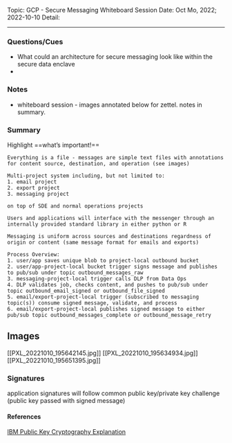 Topic: GCP - Secure Messaging Whiteboard Session
Date: Oct Mo, 2022; 2022-10-10
Detail:

---

### Questions/Cues
- What could an architecture for secure messaging look like within the secure data enclave
- 

### Notes
- whiteboard session - images annotated below for zettel.  notes in summary.

### Summary
Highlight ==what’s important!==
```
Everything is a file - messages are simple text files with annotations for content source, destination, and operation (see images)

Multi-project system including, but not limited to:
1. email project
2. export project
3. messaging project

on top of SDE and normal operations projects

Users and applications will interface with the messenger through an internally provided standard library in either python or R

Messaging is uniform across sources and destinations regardness of origin or content (same message format for emails and exports)

Process Overview:
1. user/app saves unique blob to project-local outbound bucket
2. user/app-project-local bucket trigger signs message and publishes to pub/sub under topic outbound_messages_raw
3. messaging-project-local trigger calls DLP from Data Ops
4. DLP validates job, checks content, and pushes to pub/sub under topic outbound_email_signed or outbound_file_signed
5. email/export-project-local trigger (subscribed to messaging topic(s)) consume signed message, validate, and process
6. email/export-project-local publishes signed message to either pub/sub topic outbound_messages_complete or outbound_message_retry
```


## Images
[[PXL_20221010_195642145.jpg]]
[[PXL_20221010_195634934.jpg]]
[[PXL_20221010_195651395.jpg]]

### Signatures
application signatures will follow common public key/private key challenge (public key passed with signed message)

#### References
[IBM Public Key Cryptography Explanation](https://www.ibm.com/docs/en/ztpf/1.1.0.14?topic=concepts-public-key-cryptography)
